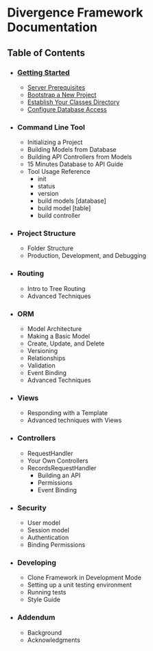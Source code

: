 # Divergence Framework Documentation

## Table of Contents
- ### [Getting Started](/gettingstarted.md)
    - [Server Prerequisites](/gettingstarted.md#server-prerequisites)
    - [Bootstrap a New Project](/gettingstarted.md#bootstrap-a-new-project)
    - [Establish Your Classes Directory](/gettingstarted.md#establish-your-classes-directory)
    - [Configure Database Access](/gettingstarted.md#configure-database-access)
    
- ### Command Line Tool
    - Initializing a Project
    - Building Models from Database
    - Building API Controllers from Models
    - 15 Minutes Database to API Guide
    - Tool Usage Reference
        - init
        - status
        - version
        - build models [database]
        - build model [table]
        - build controller

- ### Project Structure
    - Folder Structure
    - Production, Development, and Debugging

- ### Routing
    - Intro to Tree Routing
    - Advanced Techniques

- ### ORM
    - Model Architecture
    - Making a Basic Model
    - Create, Update, and Delete
    - Versioning
    - Relationships
    - Validation
    - Event Binding
    - Advanced Techniques

- ### Views
    - Responding with a Template
    - Advanced techniques with Views

- ### Controllers
    - RequestHandler
    - Your Own Controllers
    - RecordsRequestHandler
        - Building an API
        - Permissions
        - Event Binding

- ### Security
    - User model
    - Session model
    - Authentication
    - Binding Permissions

- ### Developing
    - Clone Framework in Development Mode
    - Setting up a unit testing environment
    - Running tests
    - Style Guide

- ### Addendum
    - Background
    - Acknowledgments